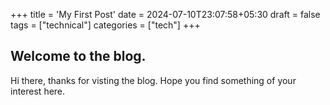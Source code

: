 +++
title = 'My First Post'
date = 2024-07-10T23:07:58+05:30
draft = false
tags = ["technical"]
categories = ["tech"]
+++

## Welcome to the blog.

Hi there, thanks for visting the blog. Hope you find something of your interest here.